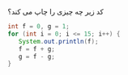 کد زیر چه چیزی را چاپ می کند؟
```java
int f = 0, g = 1;
for (int i = 0; i <= 15; i++) {
   System.out.println(f);
   f = f + g;
   g = f - g;
}
```
